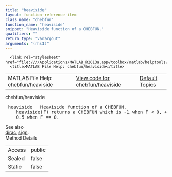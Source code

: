 ```yaml
---
title: "heaviside"
layout: function-reference-item
class_name: "chebfun"
function_name: "heaviside"
snippet: "Heaviside function of a CHEBFUN."
qualifiers: ""
return_type: "varargout"
arguments: "(rhs1)"
---
```


<html>
   <head>
      <meta http-equiv="Content-Type" content="text/html; charset=utf-8">
   
      <link rel="stylesheet" href="file:////Applications/MATLAB_R2013a.app/toolbox/matlab/helptools/private/helpwin.css">
      <title>MATLAB File Help: chebfun/heaviside</title>
   </head>
   <body>
      <!--Single-page help-->
      <table border="0" cellspacing="0" width="100%">
         <tr class="subheader">
            <td class="headertitle">MATLAB File Help: chebfun/heaviside</td>
            <td class="subheader-left"><a href="matlab:edit chebfun/heaviside">View code for chebfun/heaviside</a></td>
            <td class="subheader-right"><a href="matlab:helpwin">Default Topics</a></td>
         </tr>
      </table>
      <div class="title">chebfun/heaviside</div>
      <div class="helptext"><pre><!--helptext --> <span class="helptopic">heaviside</span>   Heaviside function of a CHEBFUN.
    <span class="helptopic">heaviside</span>(F) returns a CHEBFUN which is -1 when F &lt; 0, +1 when F &gt; 0, and
    0.5 when F == 0.</pre></div><!--after help --><!--seeAlso--><div class="footerlinktitle">See also</div><div class="footerlink"> <a href="matlab:helpwin chebfun/dirac">dirac</a>, <a href="matlab:helpwin chebfun/sign">sign</a>.
</div>
      <!--Method-->
      <div class="sectiontitle">Method Details</div>
      <table class="class-details">
         <tr>
            <td class="class-detail-label">Access</td>
            <td>public</td>
         </tr>
         <tr>
            <td class="class-detail-label">Sealed</td>
            <td>false</td>
         </tr>
         <tr>
            <td class="class-detail-label">Static</td>
            <td>false</td>
         </tr>
      </table>
   </body>
</html>
